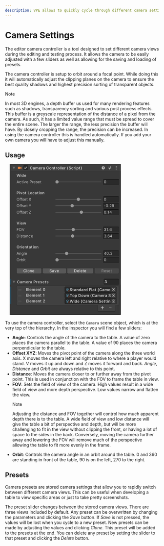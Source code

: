 ```yaml
---
description: VPE allows to quickly cycle through different camera settings while editing the table.
---
```

# Camera Settings

The editor camera controller is a tool designed to set different camera views during the editing and testing process. It allows the camera to be easily adjusted with a few sliders as well as allowing for the saving and loading of presets.

The camera controller is setup to orbit around a focal point. While doing this it will automatically adjust the clipping planes on the camera to ensure the best quality shadows and highest precision sorting of transparent objects.

> [!note]
> In most 3D engines, a depth buffer us used for many rendering features such as shadows, transparency sorting and various post process effects. This buffer is a greyscale representation of the distance of a pixel from the camera.
> As such, it has a limited value range that must be spread to cover the entire scene. The larger the range, the less precision the buffer will have. By closely cropping the range, the precision can be increased. In using the camera controller this is handled automatically. If you add your own camera you will have to adjust this manually.

## Usage

<img src="camera-settings.png" width="364" class="img-responsive pull-right" style="margin-left: 15px">

To use the camera controller, select the `Camera` scene object, which is at the very top of the hierarchy. In the inspector you will find a few sliders:

- **Angle**: Controls the angle of the camera to the table. A value of zero places the camera parallel to the table. A value of 90 places the camera perpendicular to the table.
- **Offset XYZ**: Moves the pivot point of the camera along the three world axis. X moves the camera left and right relative to where a player would stand. V moves it up and down and Z moves it forward and back. *Angle*, *Distance* and *Orbit* are always relative to this point.
- **Distance**: Moves the camera closer to or further away from the pivot point. This is used in conjunction with the FOV to frame the table in view.
- **FOV**: Sets the field of view of the camera. High values result in a wide field of view and more depth perspective. Low values narrow and flatten the view.
  > [!note]
  > Adjusting the distance and FOV together will control how much apparent depth there is to the table. A wide field of view and low distance will give the table a bit of perspective and depth, but will be more challenging to fit in the view without clipping the front, or having a lot of space to the sides in the back. Conversely, moving the camera further away and lowering the FOV will remove much of the perspective allowing the table to fit more evenly in the frame.
- **Orbit**: Controls the camera angle in an orbit around the table. 0 and 360 are standing in front of the table, 90 is on the left, 270 to the right.

## Presets

Camera presets are stored camera settings that allow you to rapidly switch between different camera views. This can be useful when developing a table to view specific areas or just to take pretty screenshots.

The preset slider changes between the stored camera views. There are three views included by default. Any preset can be overwritten by changing the parameters and clicking the *Save* button. If *Save* is not pressed, the values will be lost when you cycle to a new preset. New presets can be made by adjusting the values and clicking *Clone*. This preset will be added to the presets at the end. You can delete any preset by setting the slider to that preset and clicking the *Delete* button.
